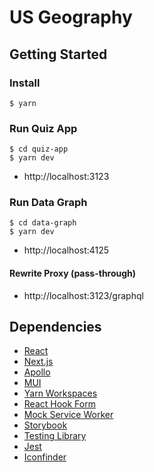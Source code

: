# US Geography

## Getting Started

### Install

```
$ yarn
```

### Run Quiz App

```
$ cd quiz-app
$ yarn dev
```

-   http://localhost:3123

### Run Data Graph

```
$ cd data-graph
$ yarn dev
```

-   http://localhost:4125

#### Rewrite Proxy (pass-through)

-   http://localhost:3123/graphql

## Dependencies

-   [React](https://reactjs.org/)
-   [Next.js](https://nextjs.org/)
-   [Apollo](https://www.apollographql.com/)
-   [MUI](https://mui.com/)
-   [Yarn Workspaces](https://classic.yarnpkg.com/lang/en/docs/workspaces/)
-   [React Hook Form](https://react-hook-form.com/)
-   [Mock Service Worker](https://mswjs.io/)
-   [Storybook](https://storybook.js.org/)
-   [Testing Library](https://testing-library.com/)
-   [Jest](https://jestjs.io/)
-   [Iconfinder](https://www.iconfinder.com/icons/2799191/camping_maps_navigation_location_map_pin_direction_icon)
